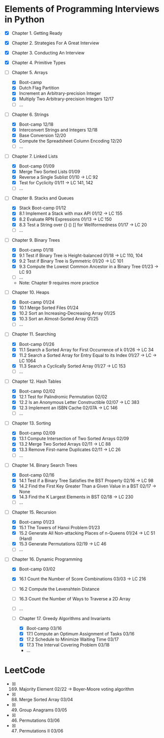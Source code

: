 # Elements of Programming Interviews in Python

- [x] Chapter 1. Getting Ready

- [x] Chapter 2. Strategies For A Great Interview

- [x] Chapter 3. Conducting An Interview

- [x] Chapter 4. Primitive Types

- [ ] Chapter 5. Arrays

  - [x] Boot-camp
  - [x] Dutch Flag Partition
  - [x] Increment an Arbitrary-precision Integer
  - [x] Multiply Two Arbitrary-precision Integers 12/17
  - [ ] ...

- [ ] Chapter 6. Strings

  - [x] Boot-camp 12/18
  - [x] Interconvert Strings and Integers 12/18
  - [x] Base Conversion 12/20
  - [x] Compute the Spreadsheet Column Encoding 12/20
  - [ ] ...

- [ ] Chapter 7. Linked Lists

  - [x] Boot-camp 01/09
  - [x] Merge Two Sorted Lists 01/09
  - [x] Reverse a Single Sublist 01/10 -> LC 92
  - [x] Test for Cyclicity 01/11 -> LC 141, 142
  - [ ] ...

- [ ] Chapter 8. Stacks and Queues

  - [x] Stack Boot-camp 01/12
  - [x] 8.1 Implement a Stack with max API 01/12 -> LC 155
  - [x] 8.2 Evaluate RPN Expressions 01/13 -> LC 150
  - [x] 8.3 Test a String over {} () [] for Wellformedness 01/17 -> LC 20
  - [ ] ...

- [ ] Chapter 9. Binary Trees

  - [x] Boot-camp 01/18
  - [x] 9.1 Test if Binary Tree is Height-balanced 01/18 -> LC 110, 104
  - [x] 9.2 Test if Binary Tree is Symmetric 01/20 -> LC 101
  - [x] 9.3 Compute the Lowest Common Ancestor in a Binary Tree 01/23 -> LC 93
  - [ ] ...
  - Note: Chapter 9 requires more practice

- [ ] Chapter 10. Heaps

  - [x] Boot-camp 01/24
  - [x] 10.1 Merge Sorted Files 01/24
  - [x] 10.2 Sort an Increasing-Decreasing Array 01/25
  - [x] 10.3 Sort an Almost-Sorted Array 01/25
  - [ ] ...

- [ ] Chapter 11. Searching

  - [x] Boot-camp 01/26
  - [x] 11.1 Search a Sorted Array for First Occurrence of k 01/26 -> LC 34
  - [x] 11.2 Search a Sorted Array for Entry Equal to its Index 01/27 -> LC -> LC 1064
  - [x] 11.3 Search a Cyclically Sorted Array 01/27 -> LC 153
  - [ ] ...

- [ ] Chapter 12. Hash Tables

  - [x] Boot-camp 02/02
  - [x] 12.1 Test for Palindromic Permutation 02/02
  - [x] 12.2 Is an Anonymous Letter Constructible 02/07 -> LC 383
  - [x] 12.3 Implement an ISBN Cache 02/07A -> LC 146
  - [ ] ...

- [ ] Chapter 13. Sorting

  - [x] Boot-camp 02/09
  - [x] 13.1 Compute Intersection of Two Sorted Arrays 02/09
  - [x] 13.2 Merge Two Sorted Arrays 02/11 -> LC 88
  - [x] 13.3 Remove First-name Duplicates 02/11 -> LC 26
  - [ ] ...

- [ ] Chapter 14. Binary Search Trees

  - [x] Boot-camp 02/16
  - [x] 14.1 Test if a Binary Tree Satisfies the BST Property 02/16 -> LC 98
  - [x] 14.2 Find the First Key Greater Than a Given Value in a BST 02/17 -> None
  - [x] 14.3 Find the K Largest Elements in BST 02/18 -> LC 230
  - [ ] ...

- [ ] Chapter 15. Recursion

  - [x] Boot-camp 01/23
  - [x] 15.1 The Towers of Hanoi Problem 01/23
  - [x] 15.2 Generate All Non-attacking Places of n-Queens 01/24 -> LC 51 (Hard)
  - [x] 15.3 Generate Permutations 02/19 -> LC 46
  - [ ] ...

- [ ] Chapter 16. Dynamic Programming

  - [x] Boot-camp 03/02
  - [x] 16.1 Count the Number of Score Combinations 03/03 -> LC 216
  - [ ] 16.2 Compute the Levenshtein Distance
  - [ ] 16.3 Count the Number of Ways to Traverse a 2D Array
  - [ ] ...

  - [ ] Chapter 17. Greedy Algorithms and Invariants
    - [x] Boot-camp 03/16
    - [x] 17.1 Compute an Optimum Assignment of Tasks 03/16
    - [x] 17.2 Schedule to Minimize Waiting Time 03/17
    - [x] 17.3 The Interval Covering Problem 03/18
    - ...

# LeetCode

- [x] 169. Majority Element 02/22 -> Boyer-Moore voting algorithm
- [x] 88. Merge Sorted Array 03/04
- [x] 49. Group Anagrams 03/05
- [x] 46. Permutations 03/06
- [x] 47. Permutations II 03/06
